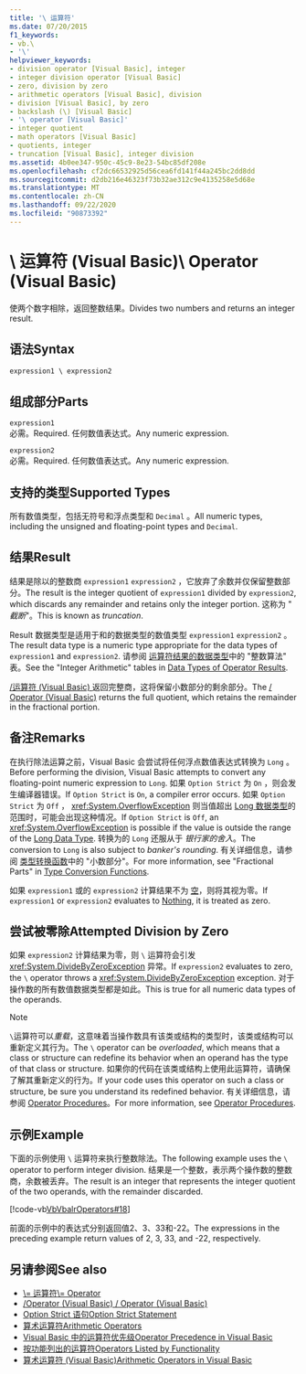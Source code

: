 ```yaml
---
title: '\ 运算符'
ms.date: 07/20/2015
f1_keywords:
- vb.\
- '\'
helpviewer_keywords:
- division operator [Visual Basic], integer
- integer division operator [Visual Basic]
- zero, division by zero
- arithmetic operators [Visual Basic], division
- division [Visual Basic], by zero
- backslash (\) [Visual Basic]
- '\ operator [Visual Basic]'
- integer quotient
- math operators [Visual Basic]
- quotients, integer
- truncation [Visual Basic], integer division
ms.assetid: 4b0ee347-950c-45c9-8e23-54bc85df208e
ms.openlocfilehash: cf2dc66532925d56cea6fd141f44a245bc2dd8dd
ms.sourcegitcommit: d2db216e46323f73b32ae312c9e4135258e5d68e
ms.translationtype: MT
ms.contentlocale: zh-CN
ms.lasthandoff: 09/22/2020
ms.locfileid: "90873392"
---
```

# <a name="-operator-visual-basic"></a><span data-ttu-id="8ecd6-102">\ 运算符 (Visual Basic)</span><span class="sxs-lookup"><span data-stu-id="8ecd6-102">\ Operator (Visual Basic)</span></span>

<span data-ttu-id="8ecd6-103">使两个数字相除，返回整数结果。</span><span class="sxs-lookup"><span data-stu-id="8ecd6-103">Divides two numbers and returns an integer result.</span></span>  
  
## <a name="syntax"></a><span data-ttu-id="8ecd6-104">语法</span><span class="sxs-lookup"><span data-stu-id="8ecd6-104">Syntax</span></span>  
  
```vb  
expression1 \ expression2  
```  
  
## <a name="parts"></a><span data-ttu-id="8ecd6-105">组成部分</span><span class="sxs-lookup"><span data-stu-id="8ecd6-105">Parts</span></span>  

 `expression1`  
 <span data-ttu-id="8ecd6-106">必需。</span><span class="sxs-lookup"><span data-stu-id="8ecd6-106">Required.</span></span> <span data-ttu-id="8ecd6-107">任何数值表达式。</span><span class="sxs-lookup"><span data-stu-id="8ecd6-107">Any numeric expression.</span></span>  
  
 `expression2`  
 <span data-ttu-id="8ecd6-108">必需。</span><span class="sxs-lookup"><span data-stu-id="8ecd6-108">Required.</span></span> <span data-ttu-id="8ecd6-109">任何数值表达式。</span><span class="sxs-lookup"><span data-stu-id="8ecd6-109">Any numeric expression.</span></span>  
  
## <a name="supported-types"></a><span data-ttu-id="8ecd6-110">支持的类型</span><span class="sxs-lookup"><span data-stu-id="8ecd6-110">Supported Types</span></span>  

 <span data-ttu-id="8ecd6-111">所有数值类型，包括无符号和浮点类型和 `Decimal` 。</span><span class="sxs-lookup"><span data-stu-id="8ecd6-111">All numeric types, including the unsigned and floating-point types and `Decimal`.</span></span>  
  
## <a name="result"></a><span data-ttu-id="8ecd6-112">结果</span><span class="sxs-lookup"><span data-stu-id="8ecd6-112">Result</span></span>  

 <span data-ttu-id="8ecd6-113">结果是除以的整数商 `expression1` `expression2` ，它放弃了余数并仅保留整数部分。</span><span class="sxs-lookup"><span data-stu-id="8ecd6-113">The result is the integer quotient of `expression1` divided by `expression2`, which discards any remainder and retains only the integer portion.</span></span> <span data-ttu-id="8ecd6-114">这称为 " *截断*"。</span><span class="sxs-lookup"><span data-stu-id="8ecd6-114">This is known as *truncation*.</span></span>  
  
 <span data-ttu-id="8ecd6-115">Result 数据类型是适用于和的数据类型的数值类型 `expression1` `expression2` 。</span><span class="sxs-lookup"><span data-stu-id="8ecd6-115">The result data type is a numeric type appropriate for the data types of `expression1` and `expression2`.</span></span> <span data-ttu-id="8ecd6-116">请参阅 [运算符结果的数据类型](data-types-of-operator-results.md)中的 "整数算法" 表。</span><span class="sxs-lookup"><span data-stu-id="8ecd6-116">See the "Integer Arithmetic" tables in [Data Types of Operator Results](data-types-of-operator-results.md).</span></span>  
  
 <span data-ttu-id="8ecd6-117">[/运算符 (Visual Basic) ](floating-point-division-operator.md)返回完整商，这将保留小数部分的剩余部分。</span><span class="sxs-lookup"><span data-stu-id="8ecd6-117">The [/ Operator (Visual Basic)](floating-point-division-operator.md) returns the full quotient, which retains the remainder in the fractional portion.</span></span>  
  
## <a name="remarks"></a><span data-ttu-id="8ecd6-118">备注</span><span class="sxs-lookup"><span data-stu-id="8ecd6-118">Remarks</span></span>  

 <span data-ttu-id="8ecd6-119">在执行除法运算之前，Visual Basic 会尝试将任何浮点数值表达式转换为 `Long` 。</span><span class="sxs-lookup"><span data-stu-id="8ecd6-119">Before performing the division, Visual Basic attempts to convert any floating-point numeric expression to `Long`.</span></span> <span data-ttu-id="8ecd6-120">如果 `Option Strict` 为 `On` ，则会发生编译器错误。</span><span class="sxs-lookup"><span data-stu-id="8ecd6-120">If `Option Strict` is `On`, a compiler error occurs.</span></span> <span data-ttu-id="8ecd6-121">如果 `Option Strict` 为 `Off` ， <xref:System.OverflowException> 则当值超出 [Long 数据类型](../data-types/long-data-type.md)的范围时，可能会出现这种情况。</span><span class="sxs-lookup"><span data-stu-id="8ecd6-121">If `Option Strict` is `Off`, an <xref:System.OverflowException> is possible if the value is outside the range of the [Long Data Type](../data-types/long-data-type.md).</span></span> <span data-ttu-id="8ecd6-122">转换为的 `Long` 还服从于 *银行家的舍入*。</span><span class="sxs-lookup"><span data-stu-id="8ecd6-122">The conversion to `Long` is also subject to *banker's rounding*.</span></span> <span data-ttu-id="8ecd6-123">有关详细信息，请参阅 [类型转换函数](../functions/type-conversion-functions.md)中的 "小数部分"。</span><span class="sxs-lookup"><span data-stu-id="8ecd6-123">For more information, see "Fractional Parts" in [Type Conversion Functions](../functions/type-conversion-functions.md).</span></span>  
  
 <span data-ttu-id="8ecd6-124">如果 `expression1` 或的 `expression2` 计算结果不为 [空](../nothing.md)，则将其视为零。</span><span class="sxs-lookup"><span data-stu-id="8ecd6-124">If `expression1` or `expression2` evaluates to [Nothing](../nothing.md), it is treated as zero.</span></span>  
  
## <a name="attempted-division-by-zero"></a><span data-ttu-id="8ecd6-125">尝试被零除</span><span class="sxs-lookup"><span data-stu-id="8ecd6-125">Attempted Division by Zero</span></span>  

 <span data-ttu-id="8ecd6-126">如果 `expression2` 计算结果为零，则 `\` 运算符会引发 <xref:System.DivideByZeroException> 异常。</span><span class="sxs-lookup"><span data-stu-id="8ecd6-126">If `expression2` evaluates to zero, the `\` operator throws a <xref:System.DivideByZeroException> exception.</span></span> <span data-ttu-id="8ecd6-127">对于操作数的所有数值数据类型都是如此。</span><span class="sxs-lookup"><span data-stu-id="8ecd6-127">This is true for all numeric data types of the operands.</span></span>  
  
> [!NOTE]
> <span data-ttu-id="8ecd6-128">`\`运算符可以*重载*，这意味着当操作数具有该类或结构的类型时，该类或结构可以重新定义其行为。</span><span class="sxs-lookup"><span data-stu-id="8ecd6-128">The `\` operator can be *overloaded*, which means that a class or structure can redefine its behavior when an operand has the type of that class or structure.</span></span> <span data-ttu-id="8ecd6-129">如果你的代码在该类或结构上使用此运算符，请确保了解其重新定义的行为。</span><span class="sxs-lookup"><span data-stu-id="8ecd6-129">If your code uses this operator on such a class or structure, be sure you understand its redefined behavior.</span></span> <span data-ttu-id="8ecd6-130">有关详细信息，请参阅 [Operator Procedures](../../programming-guide/language-features/procedures/operator-procedures.md)。</span><span class="sxs-lookup"><span data-stu-id="8ecd6-130">For more information, see [Operator Procedures](../../programming-guide/language-features/procedures/operator-procedures.md).</span></span>  
  
## <a name="example"></a><span data-ttu-id="8ecd6-131">示例</span><span class="sxs-lookup"><span data-stu-id="8ecd6-131">Example</span></span>  

 <span data-ttu-id="8ecd6-132">下面的示例使用 `\` 运算符来执行整数除法。</span><span class="sxs-lookup"><span data-stu-id="8ecd6-132">The following example uses the `\` operator to perform integer division.</span></span> <span data-ttu-id="8ecd6-133">结果是一个整数，表示两个操作数的整数商，余数被丢弃。</span><span class="sxs-lookup"><span data-stu-id="8ecd6-133">The result is an integer that represents the integer quotient of the two operands, with the remainder discarded.</span></span>  
  
 [!code-vb[VbVbalrOperators#18](~/samples/snippets/visualbasic/VS_Snippets_VBCSharp/VbVbalrOperators/VB/Class1.vb#18)]  
  
 <span data-ttu-id="8ecd6-134">前面的示例中的表达式分别返回值2、3、33和-22。</span><span class="sxs-lookup"><span data-stu-id="8ecd6-134">The expressions in the preceding example return values of 2, 3, 33, and -22, respectively.</span></span>  
  
## <a name="see-also"></a><span data-ttu-id="8ecd6-135">另请参阅</span><span class="sxs-lookup"><span data-stu-id="8ecd6-135">See also</span></span>

- [<span data-ttu-id="8ecd6-136">\\= 运算符</span><span class="sxs-lookup"><span data-stu-id="8ecd6-136">\\= Operator</span></span>](integer-division-assignment-operator.md)
- [<span data-ttu-id="8ecd6-137">/Operator (Visual Basic) </span><span class="sxs-lookup"><span data-stu-id="8ecd6-137">/ Operator (Visual Basic)</span></span>](floating-point-division-operator.md)
- [<span data-ttu-id="8ecd6-138">Option Strict 语句</span><span class="sxs-lookup"><span data-stu-id="8ecd6-138">Option Strict Statement</span></span>](../statements/option-strict-statement.md)
- [<span data-ttu-id="8ecd6-139">算术运算符</span><span class="sxs-lookup"><span data-stu-id="8ecd6-139">Arithmetic Operators</span></span>](arithmetic-operators.md)
- [<span data-ttu-id="8ecd6-140">Visual Basic 中的运算符优先级</span><span class="sxs-lookup"><span data-stu-id="8ecd6-140">Operator Precedence in Visual Basic</span></span>](operator-precedence.md)
- [<span data-ttu-id="8ecd6-141">按功能列出的运算符</span><span class="sxs-lookup"><span data-stu-id="8ecd6-141">Operators Listed by Functionality</span></span>](operators-listed-by-functionality.md)
- [<span data-ttu-id="8ecd6-142">算术运算符 (Visual Basic)</span><span class="sxs-lookup"><span data-stu-id="8ecd6-142">Arithmetic Operators in Visual Basic</span></span>](../../programming-guide/language-features/operators-and-expressions/arithmetic-operators.md)
